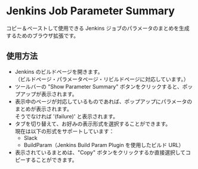 Jenkins Job Parameter Summary
=============================

コピー＆ペーストして使用できる Jenkins ジョブのパラメータのまとめを生成するためのブラウザ拡張です。


使用方法
--------
* Jenkins のビルドページを開きます。<br>
  （ビルドページ・パラメータページ・リビルドページに対応しています。）
* ツールバーの "Show Parameter Summary" ボタンをクリックすると、ポップアップが表示されます。
* 表示中のページが対応しているものであれば、ポップアップにパラメータのまとめが表示されます。<br>
  そうでなければ '(failure)' と表示されます。
* タブを切り替えて、お好みの表示形式を選択することができます。<br>
  現在は以下の形式をサポートしています：
  * Slack
  * BuildParam（Jenkins Build Param Plugin を使用したビルド URL）
* 表示されているまとめは、"Copy" ボタンをクリックするか直接選択してコピーすることができます。
